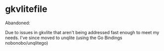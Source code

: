 gkvlitefile
===========

Abandoned: 

Due to issues in gkvlite that aren't being addressed fast enough to meet my needs. I've since moved to unqlite (using the Go Bindings nobonobo/unqlitego)
